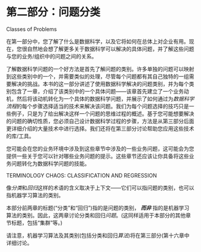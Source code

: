 # 第二部分：问题分类

<!-- ch 4~11 -->

Classes of Problems

在第一部分中，您了解了什么是数据科学，以及它将如何在总体上对企业有用。现在，您很自然地会想了解更多关于数据科学可以解决的具体问题，并了解这些问题与您的业务/组织中的问题之间的关系。

了解数据科学问题的一个好方法是首先了解问题的类别。许多单独的问题可以映射到这些类别中的一个，并需要类似的处理，尽管每个问题都有其自己独特的一组需要解决的挑战。本书的这一部分讲述了使用数据科学解决的问题类别，并为每个类别包含了一章，介绍了该类别中的一个具体问题——该章首先建立了一个业务动机，然后将该动机转化为一个具体的数据科学问题，并展示了如何通过为*数据科学流程*的每个步骤选择适当的技术来解决该问题。我们为每个问题选择的技巧只是一些例子，只是为了给出解决这样一个问题的思维过程的概述。基于您可能想要解决的问题的确切性质，您必须自己设计数据科学过程的步骤，方法是从第三部分后面更详细介绍的大量技术中进行选择。我们还将在第三部分讨论帮助您应用这些技术的库/工具。

您可能会在您的业务环境中涉及到这些章节中涉及的一些业务问题，这可能会为您提供一些关于您可以针对哪些业务问题的提示。这些章节还应该让你具备将这些业务问题转化为数据科学问题的技能。

TERMINOLOGY CHAOS: CLASSIFICATION AND REGRESSION

像*分类*和*回归*这样的术语的含义取决于上下文——它们可以指问题的类别，也可以指机器学习算法的类别。

本部分前两章的标题(“分类”和“回归”)指的是问题的类别， ***而非*** 指的是机器学习算法的类别。因此，这两章讨论分类和回归*问题*。(这同样适用于本部分的其他章节标题，包括“集群”等。)

请注意，机器学习算法及其类别(包括分类和回归*算法*)将在第三部分(第十六章中详细讨论。